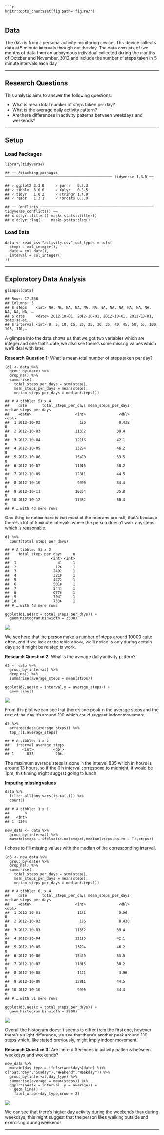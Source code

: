     ```r
    knitr::opts_chunk$set(fig.path='figure/')
    ```

Data
----

The data is from a personal activity monitoring device. This device
collects data at 5 minute intervals through out the day. The data
consists of two months of data from an anonymous individual collected
during the months of October and November, 2012 and include the number
of steps taken in 5 minute intervals each day

------------------------------------------------------------------------

Research Questions
------------------

This analysis aims to answer the following questions:

-   What is mean total number of steps taken per day?
-   What is the average daily activity pattern?
-   Are there differences in activity patterns between weekdays and
    weekends?

------------------------------------------------------------------------

Setup
-----

### Load Packages

    library(tidyverse)

    ## ── Attaching packages ───────────────────────────────────────────────── tidyverse 1.3.0 ──

    ## ✓ ggplot2 3.3.0     ✓ purrr   0.3.3
    ## ✓ tibble  3.0.0     ✓ dplyr   0.8.5
    ## ✓ tidyr   1.0.2     ✓ stringr 1.4.0
    ## ✓ readr   1.3.1     ✓ forcats 0.5.0

    ## ── Conflicts ──────────────────────────────────────────────────── tidyverse_conflicts() ──
    ## x dplyr::filter() masks stats::filter()
    ## x dplyr::lag()    masks stats::lag()

### Load Data

    data <- read_csv("activity.csv",col_types = cols(
      steps = col_integer(),
      date = col_date(),
      interval = col_integer()
    ))

------------------------------------------------------------------------

Exploratory Data Analysis
-------------------------

    glimpse(data)

    ## Rows: 17,568
    ## Columns: 3
    ## $ steps    <int> NA, NA, NA, NA, NA, NA, NA, NA, NA, NA, NA, NA, NA, NA, NA, …
    ## $ date     <date> 2012-10-01, 2012-10-01, 2012-10-01, 2012-10-01, 2012-10-01,…
    ## $ interval <int> 0, 5, 10, 15, 20, 25, 30, 35, 40, 45, 50, 55, 100, 105, 110,…

A glimpse into the data shows us that we got twp variables which are
integer and one that’s date, we also see there’s some missing values
which we’ll deal with later.

**Research Question 1:** What is mean total number of steps taken per
day?

    (d1 <- data %>% 
      group_by(date) %>%
      drop_na() %>% 
      summarise(
        total_steps_per_days = sum(steps),
        mean_steps_per_days = mean(steps),
        median_steps_per_days = median(steps)))

    ## # A tibble: 53 x 4
    ##    date       total_steps_per_days mean_steps_per_days median_steps_per_days
    ##    <date>                    <int>               <dbl>                 <dbl>
    ##  1 2012-10-02                  126               0.438                     0
    ##  2 2012-10-03                11352              39.4                       0
    ##  3 2012-10-04                12116              42.1                       0
    ##  4 2012-10-05                13294              46.2                       0
    ##  5 2012-10-06                15420              53.5                       0
    ##  6 2012-10-07                11015              38.2                       0
    ##  7 2012-10-09                12811              44.5                       0
    ##  8 2012-10-10                 9900              34.4                       0
    ##  9 2012-10-11                10304              35.8                       0
    ## 10 2012-10-12                17382              60.4                       0
    ## # … with 43 more rows

One thing to notice here is that most of the medians are null, that’s
because there’s a lot of 5 minute intervals where the person doesn’t
walk any steps which is reasonable.

    d1 %>% 
      count(total_steps_per_days)

    ## # A tibble: 53 x 2
    ##    total_steps_per_days     n
    ##                   <int> <int>
    ##  1                   41     1
    ##  2                  126     1
    ##  3                 2492     1
    ##  4                 3219     1
    ##  5                 4472     1
    ##  6                 5018     1
    ##  7                 5441     1
    ##  8                 6778     1
    ##  9                 7047     1
    ## 10                 7336     1
    ## # … with 43 more rows

    ggplot(d1,aes(x = total_steps_per_days)) +
      geom_histogram(binwidth = 3500)

![](figure/unnamed-chunk-6-1.png)

We see here that the person make a number of steps around 10000 quite
often, and if we look at the table above, we’ll notice is only during
certain days so it might be related to work.

**Research Question 2:** What is the average daily activity pattern?

    d2 <- data %>% 
      group_by(interval) %>% 
      drop_na() %>% 
      summarise(average_steps = mean(steps))

    ggplot(d2,aes(x = interval,y = average_steps)) +
      geom_line()

![](figure/unnamed-chunk-8-1.png)

From this plot we can see that there’s one peak in the average steps and
the rest of the day it’s around 100 which could suggest indoor movement.

    d2 %>% 
      arrange(desc(average_steps)) %>% 
      top_n(1,average_steps)

    ## # A tibble: 1 x 2
    ##   interval average_steps
    ##      <int>         <dbl>
    ## 1      835          206.

The maximum average steps is done in the interval 835 which in hours is
around 13 hours, so if the 0th interval correspond to midnight, it would
be 1pm, this timing might suggest going to lunch

**Imputing missing values**

    data %>% 
      filter_all(any_vars(is.na(.))) %>% 
      count()

    ## # A tibble: 1 x 1
    ##       n
    ##   <int>
    ## 1  2304

    new_data <- data %>% 
      group_by(interval) %>% 
      mutate(steps = ifelse(is.na(steps),median(steps,na.rm = T),steps))

I chose to fill missing values with the median of the corresponding
interval.

    (d3 <- new_data %>% 
      group_by(date) %>%
      drop_na() %>% 
      summarise(
        total_steps_per_days = sum(steps),
        mean_steps_per_days = mean(steps),
        median_steps_per_days = median(steps)))

    ## # A tibble: 61 x 4
    ##    date       total_steps_per_days mean_steps_per_days median_steps_per_days
    ##    <date>                    <int>               <dbl>                 <dbl>
    ##  1 2012-10-01                 1141               3.96                      0
    ##  2 2012-10-02                  126               0.438                     0
    ##  3 2012-10-03                11352              39.4                       0
    ##  4 2012-10-04                12116              42.1                       0
    ##  5 2012-10-05                13294              46.2                       0
    ##  6 2012-10-06                15420              53.5                       0
    ##  7 2012-10-07                11015              38.2                       0
    ##  8 2012-10-08                 1141               3.96                      0
    ##  9 2012-10-09                12811              44.5                       0
    ## 10 2012-10-10                 9900              34.4                       0
    ## # … with 51 more rows

    ggplot(d3,aes(x = total_steps_per_days)) +
      geom_histogram(binwidth = 3500)

![](figure/unnamed-chunk-13-1.png)

Overall the histogram doesn’t seems to differ from the first one,
however there’s a slight difference, we see that there’s another peak
around 100 steps which, like stated previously, might imply indoor
movement.

**Research Question 3:** Are there differences in activity patterns
between weekdays and weekends?

    new_data %>% 
      mutate(day_type = ifelse(weekdays(date) %in% c("Saturday","Sunday"),"Weekend","Weekday")) %>%
      group_by(interval,day_type) %>% 
      summarise(average = mean(steps)) %>% 
      ggplot(aes(x = interval, y = average)) +
        geom_line() +
        facet_wrap(~day_type,nrow = 2)

![](figure/unnamed-chunk-14-1.png)

We can see that there’s higher day activity during the weekends than
during weekdays, this might suggest that the person likes walking
outside and exercising during weekends.

------------------------------------------------------------------------
